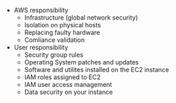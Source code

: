 - AWS responsibility
	- Infrastructure (global network security)
	- Isolation on physical hosts
	- Replacing faulty hardware
	- Comliance validation
- User responsibility
	- Security group rules
	- Operating System patches and updates
	- Software and utilites installed on the EC2 instance
	- IAM roles assigned to EC2
	- IAM user access management
	- Data security on your instance